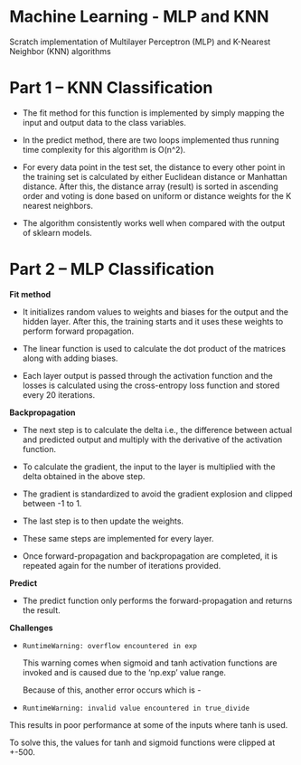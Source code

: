 # Machine Learning - MLP and KNN
Scratch implementation of Multilayer Perceptron (MLP) and K-Nearest Neighbor (KNN) algorithms

# Part 1 – KNN Classification
- The fit method for this function is implemented by simply mapping the input and output data to the class variables.

- In the predict method, there are two loops implemented thus running time complexity for this algorithm is O(n^2).

- For every data point in the test set, the distance to every other point in the training set is calculated by either Euclidean distance or Manhattan distance. After this, the distance array (result) is sorted in ascending order and voting is done based on uniform or distance weights for the K nearest neighbors.

- The algorithm consistently works well when compared with the output of sklearn models.

# Part 2 – MLP Classification
**Fit method** 
- It initializes random values to weights and biases for the output and the hidden layer. After this, the training starts and it uses these weights to perform forward propagation. 

- The linear function is used to calculate the dot product of the matrices along with adding biases. 

- Each layer output is passed through the activation function and the losses is calculated using the cross-entropy loss function and stored every 20 iterations. 

**Backpropagation** 
- The next step is to calculate the delta i.e., the difference between actual and predicted output and multiply with the derivative of the activation function. 

- To calculate the gradient, the input to the layer is multiplied with the delta obtained in the above step.

- The gradient is standardized to avoid the gradient explosion and clipped between -1 to 1.

- The last step is to then update the weights.

- These same steps are implemented for every layer.

- Once forward-propagation and backpropagation are completed, it is repeated again for the number of iterations provided.

**Predict** 
- The predict function only performs the forward-propagation and returns the result.

**Challenges** 
- ```RuntimeWarning: overflow encountered in exp```

  This warning comes when sigmoid and tanh activation functions are invoked and is caused due to the ‘np.exp’ value range. 

  Because of this, another error occurs which is - 
- ```RuntimeWarning: invalid value encountered in true_divide```

This results in poor performance at some of the inputs where tanh is used. 

To solve this, the values for tanh and sigmoid functions were clipped at +-500.


